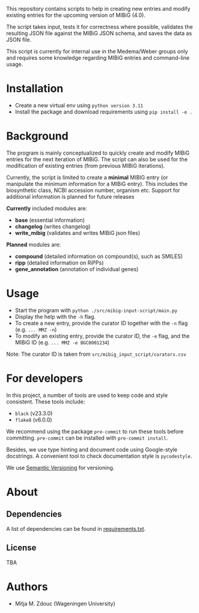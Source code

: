 This repository contains scripts to help in creating new entries and
modify existing entries for the upcoming version of MIBiG (4.0).

The script takes input, tests it for correctness where possible,
validates the resulting JSON file against the MIBiG JSON schema, and
saves the data as JSON file.

This script is currently for internal use in the Medema/Weber groups
only and requires some knowledge regarding MIBiG entries and command-line usage.

Installation
============

- Create a new virtual env using `python version 3.11`
- Install the package and download requirements using `pip install -e .`

Background
==========

The program is mainly conceptualized to quickly create and modify MIBiG
entries for the next iteration of MIBiG. The script can also be used
for the modification of existing entries (from previous MIBiG iterations).

Currently, the script is limited to create a **minimal** MIBIG entry (or
manipulate the minimum information for a MIBiG entry). This includes
the biosynthetic class, NCBI accession number, organism etc. Support for
additional information is planned for future releases

**Currently** included modules are:
- **base** (essential information)
- **changelog** (writes changelog)
- **write_mibig** (validates and writes MIBiG json files)

**Planned** modules are:
- **compound** (detailed information on compound(s), such as SMILES)
- **ripp** (detailed information on RiPPs)
- **gene_annotation** (annotation of individual genes)


Usage
=====

- Start the program with `python ./src/mibig-input-script/main.py`
- Display the help with the `-h` flag.
- To create a new entry, provide the curator ID together with the `-n` flag (e.g. `... MMZ -n`)
- To modify an existing entry, provide the curator ID, the `-e` flag, and the MIBiG ID (e.g. `... MMZ -e BGC0001234`)

Note: The curator ID is taken from `src/mibig_input_script/curators.csv`

For developers
==============

In this project, a number of tools are used to keep code and style consistent.
These tools include:
- `black` (v23.3.0)
- `flake8` (v6.0.0)

We recommend using the package `pre-commit` to run these tools before committing.
`pre-commit` can be installed with `pre-commit install`.

Besides, we use type hinting and document code using Google-style docstrings.
A convenient tool to check documentation style is `pycodestyle`.

We use [Semantic Versioning](http://semver.org/) for versioning.

About
=====

## Dependencies

A list of dependencies can be found in [requirements.txt](requirements.txt).


## License

TBA

Authors
=======
- Mitja M. Zdouc (Wageningen University)

